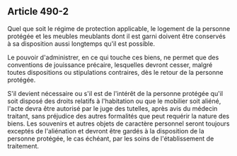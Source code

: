 Article 490-2
----
Quel que soit le régime de protection applicable, le logement de la personne
protégée et les meubles meublants dont il est garni doivent être conservés à sa
disposition aussi longtemps qu'il est possible.

Le pouvoir d'administrer, en ce qui touche ces biens, ne permet que des
conventions de jouissance précaire, lesquelles devront cesser, malgré toutes
dispositions ou stipulations contraires, dès le retour de la personne protégée.

S'il devient nécessaire ou s'il est de l'intérêt de la personne protégée qu'il
soit disposé des droits relatifs à l'habitation ou que le mobilier soit aliéné,
l'acte devra être autorisé par le juge des tutelles, après avis du médecin
traitant, sans préjudice des autres formalités que peut requérir la nature des
biens. Les souvenirs et autres objets de caractère personnel seront toujours
exceptés de l'aliénation et devront être gardés à la disposition de la personne
protégée, le cas échéant, par les soins de l'établissement de traitement.
